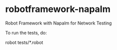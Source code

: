 # robotframework-napalm
Robot Framework with Napalm for Network Testing

To run the tests, do:

robot tests/*.robot
